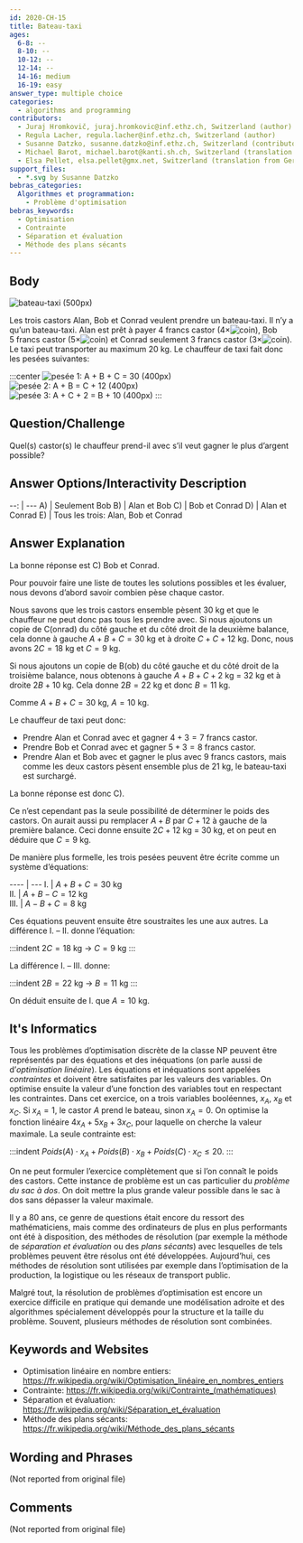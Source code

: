 ```yaml
---
id: 2020-CH-15
title: Bateau-taxi
ages:
  6-8: --
  8-10: --
  10-12: --
  12-14: --
  14-16: medium
  16-19: easy
answer_type: multiple choice
categories:
  - algorithms and programming
contributors:
  - Juraj Hromkovič, juraj.hromkovic@inf.ethz.ch, Switzerland (author)
  - Regula Lacher, regula.lacher@inf.ethz.ch, Switzerland (author)
  - Susanne Datzko, susanne.datzko@inf.ethz.ch, Switzerland (contributor, graphics)
  - Michael Barot, michael.barot@kanti.sh.ch, Switzerland (translation from English into German)
  - Elsa Pellet, elsa.pellet@gmx.net, Switzerland (translation from German into French)
support_files:
  - *.svg by Susanne Datzko
bebras_categories:
  Algorithmes et programmation:
    - Problème d'optimisation
bebras_keywords:
  - Optimisation
  - Contrainte
  - Séparation et évaluation
  - Méthode des plans sécants
---
```



## Body

![](graphics/2020-CH-15_taskbody2.svg "bateau-taxi (500px)")

Les trois castors Alan, Bob et Conrad veulent prendre un bateau-taxi. Il n’y a qu’un bateau-taxi. Alan est prêt à payer 4 francs castor (4×![coin]), Bob 5 francs castor (5×![coin]) et Conrad seulement 3 francs castor (3×![coin]). Le taxi peut transporter au maximum 20 kg. Le chauffeur de taxi fait donc les pesées suivantes:

[coin]: graphics/2020-CH-15_taskbody3.svg "franc castor (20px)"

:::center
![](graphics/2020-CH-15_taskbody4.svg "pesée 1: A + B + C = 30     (400px)")  
![](graphics/2020-CH-15_taskbody5.svg "pesée 2: A + B = C + 12     (400px)")  
![](graphics/2020-CH-15_taskbody6.svg "pesée 3: A + C + 2 = B + 10 (400px)")
:::


## Question/Challenge

Quel(s) castor(s) le chauffeur prend-il avec s’il veut gagner le plus d’argent possible?


## Answer Options/Interactivity Description

--: | ---
 A) | Seulement Bob 
 B) | Alan et Bob
 C) | Bob et Conrad
 D) | Alan et Conrad
 E) | Tous les trois: Alan, Bob et Conrad


## Answer Explanation

La bonne réponse est C) Bob et Conrad.

Pour pouvoir faire une liste de toutes les solutions possibles et les évaluer, nous devons d’abord savoir combien pèse chaque castor.

Nous savons que les trois castors ensemble pèsent 30 kg et que le chauffeur ne peut donc pas tous les prendre avec. Si nous ajoutons un copie de C(onrad) du côté gauche et du côté droit de la deuxième balance, cela donne à gauche $A + B + C = 30$ kg et à droite $C + C + 12$ kg. Donc, nous avons $2C = 18$ kg et $C = 9$ kg.

Si nous ajoutons un copie de B(ob) du côté gauche et du côté droit de la troisième balance, nous obtenons à gauche $A + B + C + 2$ kg = 32 kg et à droite  $2B + 10$ kg. Cela donne $2B = 22$ kg et donc $B = 11$ kg.

Comme $A + B + C = 30$ kg, $A = 10$ kg.

Le chauffeur de taxi peut donc:
 - Prendre Alan et Conrad avec et gagner $4 + 3 = 7$ francs castor.
 - Prendre Bob et Conrad avec et gagner $5 + 3 = 8$ francs castor.
 - Prendre Alan et Bob avec et gagner le plus avec 9 francs castors, mais comme les deux castors pèsent ensemble plus de 21 kg, le bateau-taxi est surchargé.

La bonne réponse est donc C).

Ce n’est cependant pas la seule possibilité de déterminer le poids des castors. On aurait aussi pu remplacer $A + B$ par $C + 12$ à gauche de la première balance. Ceci donne ensuite $2C + 12$ kg = 30 kg, et on peut en déduire que $C = 9$ kg.

De manière plus formelle, les trois pesées peuvent être écrite comme un système d’équations:

---- | ---
I.	 | $A + B + C = 30$ kg  
II.	 | $A + B - C = 12$ kg  
III. | $A - B + C = 8$ kg  

Ces équations peuvent ensuite être soustraites les une aux autres. La différence I. – II. donne l’équation:

:::indent
$2C = 18$ kg → $C = 9$ kg
:::

La différence I. – III. donne:

:::indent
$2B = 22$ kg → $B = 11$ kg
:::

On déduit ensuite de I. que $A = 10$ kg.


## It's Informatics

Tous les problèmes d’optimisation discrète de la classe NP peuvent être représentés par des équations et des inéquations (on parle aussi de d’_optimisation linéaire_). Les équations et inéquations sont appelées _contraintes_ et doivent être satisfaites par les valeurs des variables. On optimise ensuite la valeur d’une fonction des variables tout en respectant les contraintes. Dans cet exercice, on a trois variables booléennes, $x_A$, $x_B$ et $x_C$. Si $x_A = 1$, le castor $A$ prend le bateau, sinon $x_A = 0$. On optimise la fonction linéaire $4x_A + 5x_B + 3x_C$, pour laquelle on cherche la valeur maximale. La seule contrainte est:

:::indent
$Poids(A) \cdot x_A + Poids(B) \cdot x_B + Poids(C) \cdot x_C \leq 20$.
:::

On ne peut formuler l’exercice complètement que si l’on connaît le poids des castors. Cette instance de problème est un cas particulier du _problème du sac à dos_. On doit mettre la plus grande valeur possible dans le sac à dos sans dépasser la valeur maximale.

Il y a 80 ans, ce genre de questions était encore du ressort des mathématiciens, mais comme des ordinateurs de plus en plus performants ont été à disposition, des méthodes de résolution (par exemple la méthode de _séparation et évaluation_ ou des _plans sécants_) avec lesquelles de tels problèmes peuvent être résolus ont été développées. Aujourd’hui, ces méthodes de résolution sont utilisées par exemple dans l’optimisation de la production, la logistique ou les réseaux de transport public.

Malgré tout, la résolution de problèmes d’optimisation est encore un exercice difficile en pratique qui demande une modélisation adroite et des algorithmes spécialement développés pour la structure et la taille du problème. Souvent, plusieurs méthodes de résolution sont combinées.


## Keywords and Websites

 - Optimisation linéaire en nombre entiers: https://fr.wikipedia.org/wiki/Optimisation_linéaire_en_nombres_entiers
 - Contrainte: https://fr.wikipedia.org/wiki/Contrainte_(mathématiques)
 - Séparation et évaluation: https://fr.wikipedia.org/wiki/Séparation_et_évaluation
 - Méthode des plans sécants: https://fr.wikipedia.org/wiki/Méthode_des_plans_sécants


## Wording and Phrases

(Not reported from original file)


## Comments

(Not reported from original file)
